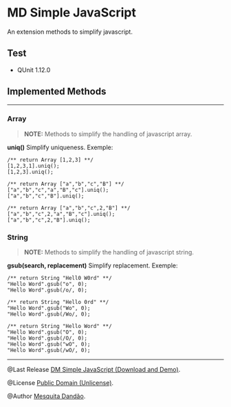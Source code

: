 MD Simple JavaScript
====================


An extension methods to simplify javascript.


Test
--------------------

- QUnit 1.12.0

Implemented Methods
--------------------

--------------------

### Array

> **NOTE:** Methods to simplify the handling of javascript array.

**uniq()** Simplify uniqueness. Exemple:

```
/** return Array [1,2,3] **/
[1,2,3,1].uniq();
[1,2,3].uniq();

/** return Array ["a","b","c","B"] **/
["a","b","c","a","B","c"].uniq();
["a","b","c","B"].uniq();

/** return Array ["a","b","c",2,"B"] **/
["a","b","c",2,"a","B","c"].uniq();
["a","b","c",2,"B"].uniq();
```

### String

> **NOTE:** Methods to simplify the handling of javascript string.

**gsub(search, replacement)** Simplify replacement. Exemple:

```
/** return String "Hell0 W0rd" **/
"Hello Word".gsub("o", 0);
"Hello Word".gsub(/o/, 0);

/** return String "Hello 0rd" **/
"Hello Word".gsub("Wo", 0);
"Hello Word".gsub(/Wo/, 0);

/** return String "Hello Word" **/
"Hello Word".gsub("O", 0);
"Hello Word".gsub(/O/, 0);
"Hello Word".gsub("wO", 0);
"Hello Word".gsub(/wO/, 0);
```

--------------------

@Last Release <a href="http://mesquitadandao.github.io/md_simple_javascript" target="_blank">DM Simple JavaScript (Download and Demo)</a>.

@License <a href="http://choosealicense.com/licenses/unlicense" target="_blank">Public Domain (Unlicense)</a>.

@Author <a href="http://mesquitadandao.github.io" target="_blank">Mesquita Dandão</a>.
